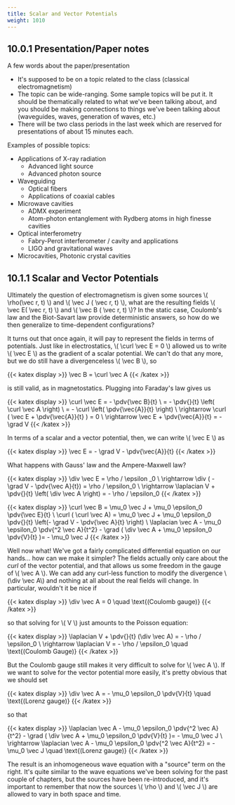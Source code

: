 ```yaml
---
title: Scalar and Vector Potentials
weight: 1010
---
```


## 10.0.1 Presentation/Paper notes

A few words about the paper/presentation

 - It's supposed to be on a topic related to the class (classical electromagnetism)
 - The topic can be wide-ranging. Some sample topics will be put it. It should be thematically related to what we've been talking about, and you should be making connections to things we've been talking about (waveguides, waves, generation of waves, etc.)
 - There will be two class periods in the last week which are reserved for presentations of about 15 minutes each.

Examples of possible topics:

 - Applications of X-ray radiation
     - Advanced light source
     - Advanced photon source
 - Waveguiding
     - Optical fibers
     - Applications of coaxial cables
 - Microwave cavities
     - ADMX experiment
     - Atom-photon entanglement with Rydberg atoms in high finesse cavities
 - Optical interferometry
     - Fabry-Perot interferometer / cavity and applications
     - LIGO and gravitational waves
 - Microcavities, Photonic crystal cavities


## 10.1.1 Scalar and Vector Potentials

Ultimately the question of electromagnetism is given some sources \\( \rho(\vec r, t) \\) and \\( \vec J ( \vec r, t) \\), what are the resulting fields \\( \vec E( \vec r, t) \\) and \\( \vec B ( \vec r, t) \\)? In the static case, Coulomb's law and the Biot-Savart law provide deterministic answers, so how do we then generalize to time-dependent configurations?

It turns out that once again, it will pay to represent the fields in terms of potentials. Just like in electrostatics, \\( \curl \vec E = 0 \\) allowed us to write \\( \vec E \\) as the gradient of a scalar potential. We can't do that any more, but we do still have a divergenceless \\( \vec B \\), so 

{{< katex display >}}
\vec B = \curl \vec A
{{< /katex >}}

is still valid, as in magnetostatics. Plugging into Faraday's law gives us

{{< katex display >}}
\curl \vec E = - \pdv{\vec B}{t} \\
= - \pdv{}{t} \left( \curl \vec A \right) \\
= - \curl \left( \pdv{\vec{A}}{t} \right) \\
\rightarrow \curl ( \vec E + \pdv{\vec{A}}{t} ) = 0 \\
\rightarrow \vec E + \pdv{\vec{A}}{t} = - \grad V
{{< /katex >}}


In terms of a scalar and a vector potential, then, we can write \\( \vec E \\) as

{{< katex display >}}
\vec E = - \grad V - \pdv{\vec{A}}{t}
{{< /katex >}}


What happens with Gauss' law and the Ampere-Maxwell law?

{{< katex display >}}
\div \vec E = \rho / \epsilon _0 \\
\rightarrow \div ( - \grad V - \pdv{\vec A}{t}) = \rho / \epsilon_0 \\
\rightarrow \laplacian V + \pdv{}{t} \left( \div \vec A \right) = - \rho / \epsilon_0
{{< /katex >}}



{{< katex display >}}
\curl \vec B = \mu_0 \vec J + \mu_0 \epsilon_0 \pdv{\vec E}{t} \\
\curl ( \curl \vec A) = \mu_0 \vec J + \mu_0 \epsilon_0 \pdv{}{t} \left(- \grad V - \pdv{\vec A}{t} \right) \\
\laplacian \vec A - \mu_0 \epsilon_0 \pdv{^2 \vec A}{t^2} - \grad ( \div \vec A + \mu_0 \epsilon_0 \pdv{V}{t} )= - \mu_0 \vec J
{{< /katex >}}


Well now what! We've got a fairly complicated differential equation on our hands... how can we make it simpler? The fields actually only care about the _curl_ of the vector potential, and that allows us some freedom in the gauge of \\( \vec A \\). We can add any curl-less function to modify the divergence \\(\div \vec A\\) and nothing at all about the real fields will change. In particular, wouldn't it be nice if

{{< katex display >}}
\div \vec A = 0 \quad \text{(Coulomb gauge)}
{{< /katex >}}


so that solving for \\( V \\) just amounts to the Poisson equation:


{{< katex display >}}
\laplacian V + \pdv{}{t} (\div \vec A) = - \rho / \epsilon_0 \\
\rightarrow \laplacian V = - \rho / \epsilon_0 \quad \text{(Coulomb Gauge)}
{{< /katex >}}


But the Coulomb gauge still makes it very difficult to solve for \\( \vec A \\). If we want to solve for the vector potential more easily, it's pretty obvious that we should set


{{< katex display >}}
\div \vec A = - \mu_0 \epsilon_0 \pdv{V}{t} \quad \text{(Lorenz gauge)}
{{< /katex >}}


so that

{{< katex display >}}
\laplacian \vec A - \mu_0 \epsilon_0 \pdv{^2 \vec A}{t^2} - \grad ( \div \vec A + \mu_0 \epsilon_0 \pdv{V}{t} )= - \mu_0 \vec J \\
\rightarrow \laplacian \vec A - \mu_0 \epsilon_0 \pdv{^2 \vec A}{t^2} = - \mu_0 \vec J \quad \text{(Lorenz gauge)}
{{< /katex >}}


The result is an inhomogeneous wave equation with a "source" term on the right. It's quite similar to the wave equations we've been solving for the past couple of chapters, but the sources have been re-introduced, and it's important to remember that now the sources \\( \rho \\) and \\( \vec J \\) are allowed to vary in both space and time.
